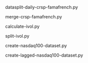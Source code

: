 datasplit-daily-crsp-famafrench.py

merge-crsp-famafrench.py

calculate-ivol.py

split-ivol.py

create-nasdaq100-dataset.py

create-lagged-nasdaq100-dataset.py
